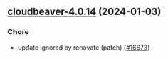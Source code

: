 

## [cloudbeaver-4.0.14](https://github.com/truecharts/charts/compare/cloudbeaver-4.0.13...cloudbeaver-4.0.14) (2024-01-03)

### Chore



- update ignored by renovate (patch) ([#16673](https://github.com/truecharts/charts/issues/16673))